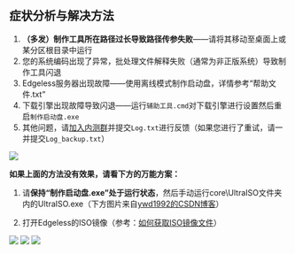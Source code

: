## 症状分析与解决方法
1. **（多发）制作工具所在路径过长导致路径传参失败**——请将其移动至桌面上或某分区根目录中运行
1. 您的系统编码出现了异常，批处理文件解释失败（通常为非正版系统）导致制作工具闪退
2. Edgeless服务器出现故障——使用离线模式制作启动盘，详情参考“帮助文件.txt”
3. 下载引擎出现故障导致闪退——运行`辅助工具.cmd`对下载引擎进行设置然后重启`制作启动盘.exe`
3. 其他问题，请[加入内测群](https://home.edgeless.top/jump/qqg.html)并提交`Log.txt`进行反馈（如果您进行了重试，请一并提交`Log_backup.txt`）

![](https://gitee.com/cnotech/edgeless-wiki-vuepress/raw/master/docs/images/screenshot_1584629646552.png)




**如果上面的方法没有效果，请看下方的万能方案：**

1. 请**保持“制作启动盘.exe”处于运行状态**，然后手动运行core\UltraISO文件夹内的UltraISO.exe（下方图片来自[ywd1992的CSDN博客](https://blog.csdn.net/ywd1992/article/details/79399465)）


2. 打开Edgeless的ISO镜像（参考：[如何获取ISO镜像文件](如何获取ISO镜像文件.md)）

![](https://gitee.com/cnotech/edgeless-wiki-vuepress/raw/master/docs/images/20180228134509994.png)
![](https://gitee.com/cnotech/edgeless-wiki-vuepress/raw/master/docs/images/20180228134540118.png)
![](https://gitee.com/cnotech/edgeless-wiki-vuepress/raw/master/docs/images/20180228134730687.png)